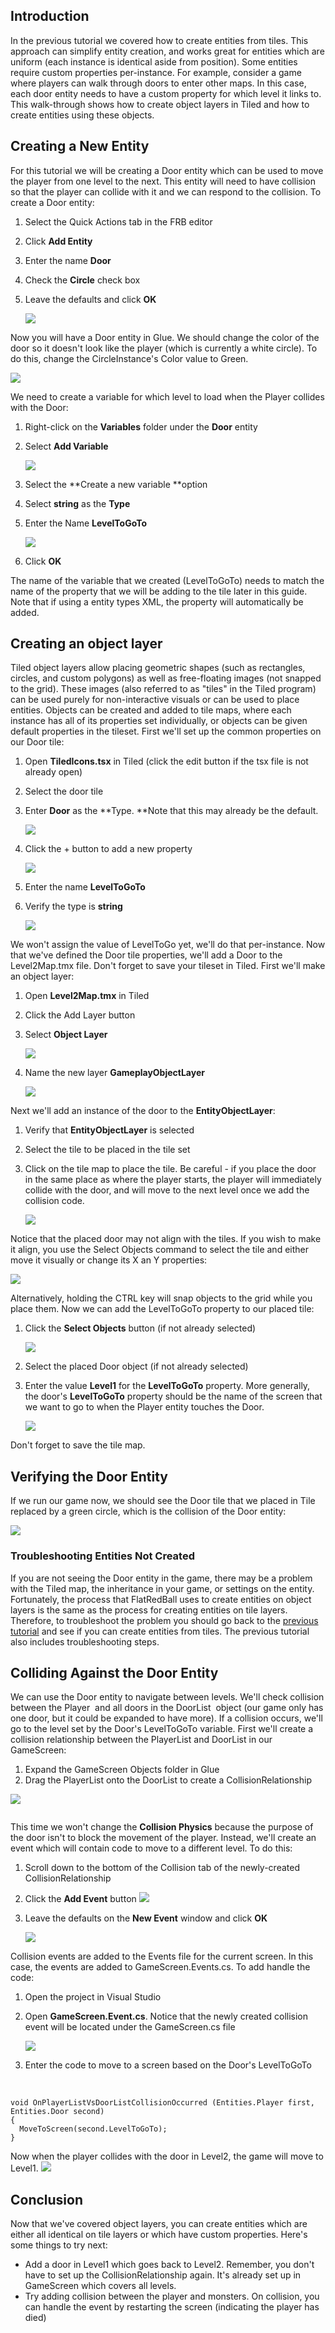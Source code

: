 ## Introduction

In the previous tutorial we covered how to create entities from tiles. This approach can simplify entity creation, and works great for entities which are uniform (each instance is identical aside from position). Some entities require custom properties per-instance. For example, consider a game where players can walk through doors to enter other maps. In this case, each door entity needs to have a custom property for which level it links to. This walk-through shows how to create object layers in Tiled and how to create entities using these objects.

## Creating a New Entity

For this tutorial we will be creating a Door entity which can be used to move the player from one level to the next. This entity will need to have collision so that the player can collide with it and we can respond to the collision. To create a Door entity:

1.  Select the Quick Actions tab in the FRB editor

2.  Click **Add Entity**

3.  Enter the name **Door**

4.  Check the **Circle** check box

5.  Leave the defaults and click ****OK****

    ![](/media/2021-02-img_60317ec745a4f.png)

Now you will have a Door entity in Glue. We should change the color of the door so it doesn't look like the player (which is currently a white circle). To do this, change the CircleInstance's Color value to Green.

![](/media/2021-02-img_603182a0c63da.png)

We need to create a variable for which level to load when the Player collides with the Door:

1.  Right-click on the **Variables** folder under the **Door** entity

2.  Select ****Add Variable****

    ![](/media/2018-04-img_5adba32cc76c8.png)

3.  Select the **Create a new variable **option

4.  Select **string** as the **Type**

5.  Enter the Name **LevelToGoTo**

    ![](/media/2021-02-img_60317f1d72e36.png)

6.  Click **OK**

The name of the variable that we created (LevelToGoTo) needs to match the name of the property that we will be adding to the tile later in this guide. Note that if using a entity types XML, the property will automatically be added.

## Creating an object layer

Tiled object layers allow placing geometric shapes (such as rectangles, circles, and custom polygons) as well as free-floating images (not snapped to the grid). These images (also referred to as "tiles" in the Tiled program) can be used purely for non-interactive visuals or can be used to place entities. Objects can be created and added to tile maps, where each instance has all of its properties set individually, or objects can be given default properties in the tileset. First we'll set up the common properties on our Door tile:

1.  Open **TiledIcons.tsx** in Tiled (click the edit button if the tsx file is not already open)

2.  Select the door tile

3.  Enter **Door** as the **Type. **Note that this may already be the default.

    ![](/media/2021-02-img_60317fcf1bad9.png)

4.  Click the + button to add a new property

    ![](/media/2018-09-img_5b9d8c89e1e1b.png)

5.  Enter the name **LevelToGoTo**

6.  Verify the type is **string**

    ![](/media/2018-09-img_5b9d8cad0c40b.png)

We won't assign the value of LevelToGo yet, we'll do that per-instance. Now that we've defined the Door tile properties, we'll add a Door to the Level2Map.tmx file. Don't forget to save your tileset in Tiled. First we'll make an object layer:

1.  Open **Level2Map.tmx** in Tiled

2.  Click the Add Layer button

3.  Select **Object Layer**

    ![](/media/2021-02-img_6031801922e67.png)

4.  Name the new layer **GameplayObjectLayer**

    ![](/media/2021-02-img_60318041b1a31.png)

Next we'll add an instance of the door to the **EntityObjectLayer**:

1.  Verify that **EntityObjectLayer** is selected

2.  Select the tile to be placed in the tile set

3.  Click on the tile map to place the tile. Be careful - if you place the door in the same place as where the player starts, the player will immediately collide with the door, and will move to the next level once we add the collision code.

    ![](/media/2021-02-img_603180d6e1b28.png)

Notice that the placed door may not align with the tiles. If you wish to make it align, you use the Select Objects command to select the tile and either move it visually or change its X an Y properties:

![](/media/2021-02-img_603181115c5dd.png)

Alternatively, holding the CTRL key will snap objects to the grid while you place them. Now we can add the LevelToGoTo property to our placed tile:

1.  Click the **Select Objects** button (if not already selected)

    ![](/media/2018-09-img_5b9e5a7eab252.png)

2.  Select the placed Door object (if not already selected)

3.  Enter the value **Level1** for the **LevelToGoTo** property. More generally, the door's **LevelToGoTo** property should be the name of the screen that we want to go to when the Player entity touches the Door.

    ![](/media/2021-02-img_603181812afb8.png)

Don't forget to save the tile map.

## Verifying the Door Entity

If we run our game now, we should see the Door tile that we placed in Tile replaced by a green circle, which is the collision of the Door entity:

![](/media/2021-02-img_603182c1e11ce.png)

### Troubleshooting Entities Not Created

If you are not seeing the Door entity in the game, there may be a problem with the Tiled map, the inheritance in your game, or settings on the entity. Fortunately, the process that FlatRedBall uses to create entities on object layers is the same as the process for creating entities on tile layers. Therefore, to troubleshoot the problem you should go back to the [previous tutorial](/documentation/tools/tiled-plugin/using-the-tiled-plugin/06-creating-entities-from-tiles.md) and see if you can create entities from tiles. The previous tutorial also includes troubleshooting steps.

## Colliding Against the Door Entity

We can use the Door entity to navigate between levels. We'll check collision between the Player  and all doors in the DoorList  object (our game only has one door, but it could be expanded to have more). If a collision occurs, we'll go to the level set by the Door's LevelToGoTo variable. First we'll create a collision relationship between the PlayerList and DoorList in our GameScreen:

1.  Expand the GameScreen Objects folder in Glue
2.  Drag the PlayerList onto the DoorList to create a CollisionRelationship

[![](/media/2016-08-2021_February_20_145845.gif)](/media/2016-08-2021_February_20_145845.gif)

``` lang:c#
```

This time we won't change the **Collision Physics** because the purpose of the door isn't to block the movement of the player. Instead, we'll create an event which will contain code to move to a different level. To do this:

1.  Scroll down to the bottom of the Collision tab of the newly-created CollisionRelationship

2.  Click the **Add Event** button ![](/media/2021-02-img_6031845777e87.png)

3.  Leave the defaults on the **New Event** window and click ****OK****

    ![](/media/2021-02-img_60318490d6824.png)

Collision events are added to the Events file for the current screen. In this case, the events are added to GameScreen.Events.cs. To add handle the code:

1.  Open the project in Visual Studio

2.  Open **GameScreen.Event.cs**. Notice that the newly created collision event will be located under the GameScreen.cs file

    ![](/media/2021-02-img_603185bb3e375.png)

3.  Enter the code to move to a screen based on the Door's LevelToGoTo

&nbsp;

    void OnPlayerListVsDoorListCollisionOccurred (Entities.Player first, Entities.Door second)
    {
      MoveToScreen(second.LevelToGoTo);
    }

Now when the player collides with the door in Level2, the game will move to Level1. [![](/media/2016-08-2021_February_20_155400.gif)](/media/2016-08-2021_February_20_155400.gif)

## Conclusion

Now that we've covered object layers, you can create entities which are either all identical on tile layers or which have custom properties. Here's some things to try next:

-   Add a door in Level1 which goes back to Level2. Remember, you don't have to set up the CollisionRelationship again. It's already set up in GameScreen which covers all levels.
-   Try adding collision between the player and monsters. On collision, you can handle the event by restarting the screen (indicating the player has died)

